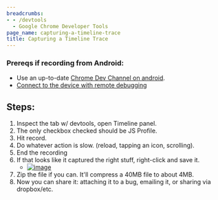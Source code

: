 ```yaml
---
breadcrumbs:
- - /devtools
  - Google Chrome Developer Tools
page_name: capturing-a-timeline-trace
title: Capturing a Timeline Trace
---
```


### Prereqs if recording from Android:

*   Use an up-to-date [Chrome Dev Channel on
            android](https://play.google.com/store/apps/details).
*   [Connect to the device with remote
            debugging](https://developers.google.com/web/tools/chrome-devtools/debug/remote-debugging/remote-debugging)

## Steps:

1.  Inspect the tab w/ devtools, open Timeline panel.
2.  The only checkbox checked should be JS Profile.
3.  Hit record.
4.  Do whatever action is slow. (reload, tapping an icon, scrolling).
5.  End the recording
6.  If that looks like it captured the right stuff, right-click and save
            it.
    *   [<img alt="image"
                src="/devtools/capturing-a-timeline-trace/save%20timeline.png">](/devtools/capturing-a-timeline-trace/save%20timeline.png)
7.  Zip the file if you can. It'll compress a 40MB file to about 4MB.
8.  Now you can share it: attaching it to a bug, emailing it, or sharing
            via dropbox/etc.